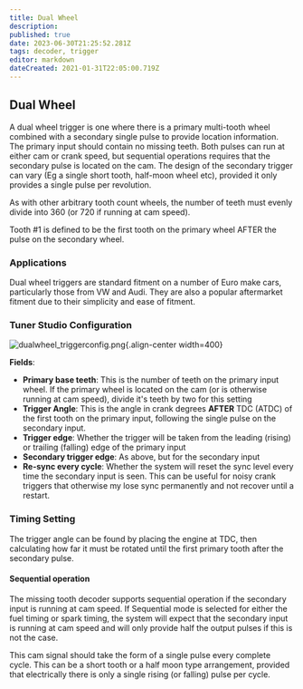 ```yaml
---
title: Dual Wheel
description: 
published: true
date: 2023-06-30T21:25:52.281Z
tags: decoder, trigger
editor: markdown
dateCreated: 2021-01-31T22:05:00.719Z
---
```


## Dual Wheel

A dual wheel trigger is one where there is a primary multi-tooth wheel combined with a secondary single pulse to provide location information. The primary input should contain no missing teeth. Both pulses can run at either cam or crank speed, but sequential operations requires that the secondary pulse is located on the cam. The design of the secondary trigger can vary (Eg a single short tooth, half-moon wheel etc), provided it only provides a single pulse per revolution.

As with other arbitrary tooth count wheels, the number of teeth must evenly divide into 360 (or 720 if running at cam speed).

Tooth \#1 is defined to be the first tooth on the primary wheel AFTER the pulse on the secondary wheel.

### Applications

Dual wheel triggers are standard fitment on a number of Euro make cars, particularly those from VW and Audi. They are also a popular aftermarket fitment due to their simplicity and ease of fitment.

### Tuner Studio Configuration

![dualwheel_triggerconfig.png](/img/decoders/dualwheel_triggerconfig.png){.align-center width=400}

**Fields**:

- **Primary base teeth**: This is the number of teeth on the primary input wheel. If the primary wheel is located on the cam (or is otherwise running at cam speed), divide it's teeth by two for this setting
- **Trigger Angle**: This is the angle in crank degrees **AFTER** TDC (ATDC) of the first tooth on the primary input, following the single pulse on the secondary input.
- **Trigger edge**: Whether the trigger will be taken from the leading (rising) or trailing (falling) edge of the primary input
- **Secondary trigger edge**: As above, but for the secondary input
- **Re-sync every cycle**: Whether the system will reset the sync level every time the secondary input is seen. This can be useful for noisy crank triggers that otherwise my lose sync permanently and not recover until a restart.

### Timing Setting

The trigger angle can be found by placing the engine at TDC, then calculating how far it must be rotated until the first primary tooth after the secondary pulse.

#### Sequential operation

The missing tooth decoder supports sequential operation if the secondary input is running at cam speed. If Sequential mode is selected for either the fuel timing or spark timing, the system will expect that the secondary input is running at cam speed and will only provide half the output pulses if this is not the case.

This cam signal should take the form of a single pulse every complete cycle. This can be a short tooth or a half moon type arrangement, provided that electrically there is only a single rising (or falling) pulse per cycle.